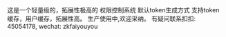 这是一个轻量级的，拓展性极高的 权限控制系统
默认token生成方式
支持token缓存，用户缓存，拓展性高。
生产使用中,欢迎采纳。
有疑问联系扣扣: 45054178, wechat: zkfaiyouyou
